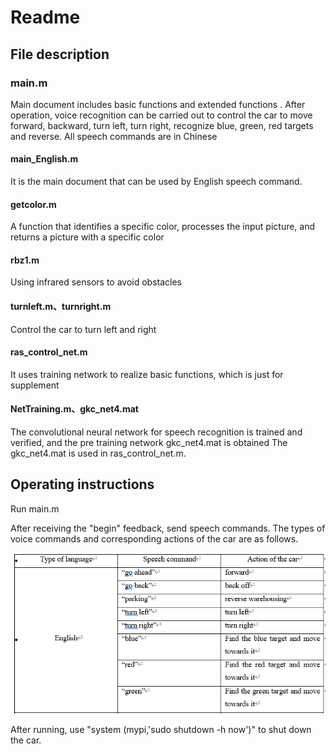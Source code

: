 # Readme

## File description

### main.m

Main document includes basic functions and extended functions . After operation, voice recognition can be carried out to control the car to move forward, backward, turn left, turn right, recognize blue, green, red targets and reverse. All speech commands are in Chinese

#### main_English.m

It is the main document that can be used by English speech command.

#### getcolor.m

A function that identifies a specific color, processes the input picture, and returns a picture with a specific color

#### rbz1.m

Using infrared sensors to avoid obstacles

#### turnleft.m、turnright.m

Control the car to turn left and right

#### ras_control_net.m

It uses training network to realize basic functions, which is just for supplement

#### NetTraining.m、gkc_net4.mat

The convolutional neural network for speech recognition is trained and verified, and the pre training network gkc_net4.mat is obtained  The gkc_net4.mat is used in ras_control_net.m.



## Operating instructions

Run main.m

After receiving the "begin" feedback, send speech commands. The types of voice commands and corresponding actions of the car are as follows.

![image](https://github.com/young-xx/voice-controlled-robot/blob/main/image-20220602222423100.png)

After running, use "system (mypi,'sudo shutdown -h now')"  to shut down the car.

